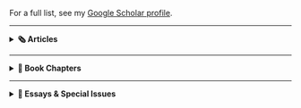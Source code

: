 
For a full list, see my [Google Scholar profile](https://scholar.google.com/citations?user=8jtmeYUAAAAJ&hl=en).

---

<details>
<summary><strong>🗞️ Articles</strong></summary>

![pub5](pub5.png)  
**[The ‘Ambroise Affair’: White Women, Black Men, and the Limits of Métissage in Revolution-Era Réunion](https://drive.google.com/file/d/13HDaWQDQkAgnthVORFdYn4tqqhlsAguF/view?usp=sharing)**

![pub1](pub1.png)  
**[Église, État, et Esclavage : Les familles vendues comme « biens nationaux »...](https://www.portail-esclavage-reunion.fr/documentaires/l-esclavage/leglise-et-lesclavage/eglise-etat-et-esclavage-les-familles-vendues-comme-biens-nationaux-a-lile-de-la-reunion-pendant-la-revolution-francaise/)**

![pub0](pub0.jpg)  
**[Looking for “Petit Jean”: Legacies of French-Colonial Louisiana in Arkansas](https://64parishes.org/looking-for-petit-jean)**

</details>

---

<details>
<summary><strong>📘 Book Chapters</strong></summary>

![pub2](pub2.png)  
**[Gender, Family, and Social Control...](https://drive.google.com/file/d/1wrS2phtMkgjha5g6sPnsUbgIQzGT8S3Z/view?usp=sharing)**

![pub3](pub3.png)  
**[‘Free and Naturalized Frenchwomen’...](https://drive.google.com/file/d/1ro_OSNdbyXvhlbsgDIOxa0Bu_vPYurnD/view?usp=sharing)**

![pub7](pub7.png)  
**[‘A Thousand Prejudices’...](https://drive.google.com/file/d/11tlLSyZsk0CGviQG3r8ItdsuyUudYvXS/view?usp=sharing)**

</details>

---

<details>
<summary><strong>📑 Essays & Special Issues</strong></summary>

![pub0](pub0.png)  
**[Gender in Slave and Post-Emancipation Societies](https://doi.org/10.4000/11oa3)**

![pub4](pub4.png)  
**[France and its Empire in the Indian Ocean](https://drive.google.com/file/d/1E-aXR8FHurDIJGhWrcERDPEunQA0EhkR/view?usp=sharing)**

![pub6](pub6.png)  
**[Instructions du Ministère de la Marine...](https://www.cairn.info/revue-outre-mers-2015-2-page-285.htm)**

</details>
